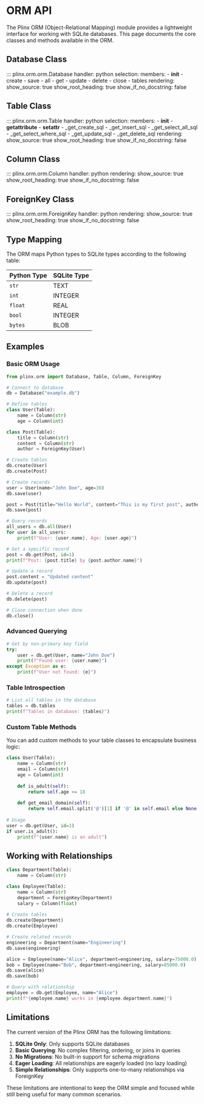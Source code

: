 # ORM API

The Plinx ORM (Object-Relational Mapping) module provides a lightweight interface for working with SQLite databases. This page documents the core classes and methods available in the ORM.

## Database Class

::: plinx.orm.orm.Database
    handler: python
    selection:
      members:
        - __init__
        - create
        - save
        - all
        - get
        - update
        - delete
        - close
        - tables
    rendering:
      show_source: true
      show_root_heading: true
      show_if_no_docstring: false

## Table Class

::: plinx.orm.orm.Table
    handler: python
    selection:
      members:
        - __init__
        - __getattribute__
        - __setattr__
        - _get_create_sql
        - _get_insert_sql
        - _get_select_all_sql
        - _get_select_where_sql
        - _get_update_sql
        - _get_delete_sql
    rendering:
      show_source: true
      show_root_heading: true
      show_if_no_docstring: false

## Column Class

::: plinx.orm.orm.Column
    handler: python
    rendering:
      show_source: true
      show_root_heading: true
      show_if_no_docstring: false

## ForeignKey Class

::: plinx.orm.orm.ForeignKey
    handler: python
    rendering:
      show_source: true
      show_root_heading: true
      show_if_no_docstring: false

## Type Mapping

The ORM maps Python types to SQLite types according to the following table:

| Python Type | SQLite Type |
|-------------|-------------|
| `str`       | TEXT        |
| `int`       | INTEGER     |
| `float`     | REAL        |
| `bool`      | INTEGER     |
| `bytes`     | BLOB        |

## Examples

### Basic ORM Usage

```python
from plinx.orm import Database, Table, Column, ForeignKey

# Connect to database
db = Database("example.db")

# Define tables
class User(Table):
    name = Column(str)
    age = Column(int)

class Post(Table):
    title = Column(str)
    content = Column(str)
    author = ForeignKey(User)

# Create tables
db.create(User)
db.create(Post)

# Create records
user = User(name="John Doe", age=30)
db.save(user)

post = Post(title="Hello World", content="This is my first post", author=user)
db.save(post)

# Query records
all_users = db.all(User)
for user in all_users:
    print(f"User: {user.name}, Age: {user.age}")

# Get a specific record
post = db.get(Post, id=1)
print(f"Post: {post.title} by {post.author.name}")

# Update a record
post.content = "Updated content"
db.update(post)

# Delete a record
db.delete(post)

# Close connection when done
db.close()
```

### Advanced Querying

```python
# Get by non-primary key field
try:
    user = db.get(User, name="John Doe")
    print(f"Found user: {user.name}")
except Exception as e:
    print(f"User not found: {e}")
```

### Table Introspection

```python
# List all tables in the database
tables = db.tables
print(f"Tables in database: {tables}")
```

### Custom Table Methods

You can add custom methods to your table classes to encapsulate business logic:

```python
class User(Table):
    name = Column(str)
    email = Column(str)
    age = Column(int)
    
    def is_adult(self):
        return self.age >= 18
    
    def get_email_domain(self):
        return self.email.split('@')[1] if '@' in self.email else None
        
# Usage
user = db.get(User, id=1)
if user.is_adult():
    print(f"{user.name} is an adult")
```

## Working with Relationships

```python
class Department(Table):
    name = Column(str)

class Employee(Table):
    name = Column(str)
    department = ForeignKey(Department)
    salary = Column(float)
    
# Create tables
db.create(Department)
db.create(Employee)

# Create related records
engineering = Department(name="Engineering")
db.save(engineering)

alice = Employee(name="Alice", department=engineering, salary=75000.0)
bob = Employee(name="Bob", department=engineering, salary=85000.0)
db.save(alice)
db.save(bob)

# Query with relationship
employee = db.get(Employee, name="Alice")
print(f"{employee.name} works in {employee.department.name}")
```

## Limitations

The current version of the Plinx ORM has the following limitations:

1. **SQLite Only**: Only supports SQLite databases
2. **Basic Querying**: No complex filtering, ordering, or joins in queries
3. **No Migrations**: No built-in support for schema migrations
4. **Eager Loading**: All relationships are eagerly loaded (no lazy loading)
5. **Simple Relationships**: Only supports one-to-many relationships via ForeignKey

These limitations are intentional to keep the ORM simple and focused while still being useful for many common scenarios.